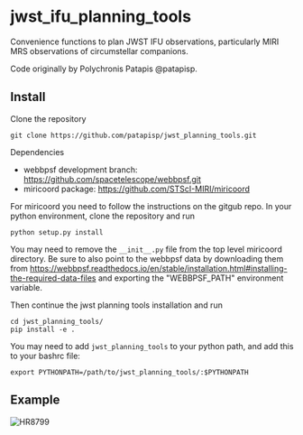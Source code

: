 # jwst_ifu_planning_tools
Convenience functions to plan JWST IFU observations, particularly MIRI MRS observations of circumstellar companions. 

Code originally by Polychronis Patapis @patapisp. 


## Install 
Clone the repository
```
git clone https://github.com/patapisp/jwst_planning_tools.git
```
Dependencies
- webbpsf development branch: https://github.com/spacetelescope/webbpsf.git
- miricoord package: https://github.com/STScI-MIRI/miricoord

For miricoord you need to follow the instructions on the gitgub repo. In your python environment, clone the repository 
and run
```commandline
python setup.py install
```
You may need to remove the `__init__.py` file from the top level miricoord directory.
Be sure to also point to the webbpsf data by downloading them from https://webbpsf.readthedocs.io/en/stable/installation.html#installing-the-required-data-files and exporting the "WEBBPSF_PATH" environment variable.

Then continue the jwst planning tools installation and run
```
cd jwst_planning_tools/
pip install -e .
```
You may need to add `jwst_planning_tools` to your python path, and add this to your bashrc file:
```
export PYTHONPATH=/path/to/jwst_planning_tools/:$PYTHONPATH
```
## Example
![HR8799](https://github.com/patapisp/jwst_planning_tools/blob/main/_HR%208799_1A_V3_75.0_offsetXYidl_%5B%200.07%20-0.49%5D.png)
